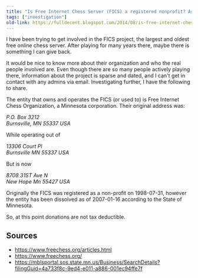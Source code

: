 ```yaml
---
title: "Is Free Internet Chess Server (FICS) a registered nonprofit? Are donations tax deductible?"
tags: ["investigation"]
old-link: https://fulldecent.blogspot.com/2014/08/is-free-internet-chess-server-fics.html
---
```


I have been trying to get involved in the FICS project, the largest and oldest free online chess server. After playing for many years there, maybe there is something I can give back.

It would be nice to know more about their organization and who the real people involved are. Even though there are so many people actively playing there, information about the project is sparse and dated, and I can't get in contact with any admins via email. Investigating further, I have the following to share.

The entity that owns and operates the FICS (or used to) is Free Internet Chess Organization, a Minnesota corporation. Their original address was:

<address>P.O. Box 3212<br>Burnsville, MN 55337 USA</address>

While operating out of

<address>13306 Court Pl<br>Burnsville MN 55337 USA</address>

But is now

<address>8708 31ST Ave N<br>New Hope Mn 55427 USA</address>

Originally the FICS was registered as a non-profit on 1998-07-31, however the entity has been dissolved as of 2007-01-16 according to the State of Minnesota.

So, at this point donations are not tax deductible.

## Sources

- <https://www.freechess.org/articles.html>
- <https://www.freechess.org/>
- <https://mblsportal.sos.state.mn.us/Business/SearchDetails?filingGuid=4a733f8c-9ed4-e011-a886-001ec94ffe7f>
